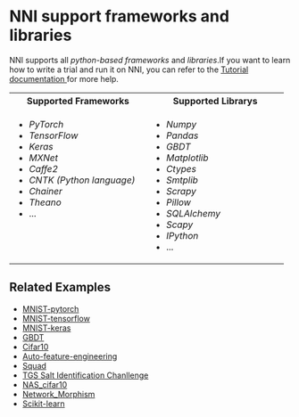 # NNI support frameworks and libraries
NNI supports all <i>python-based frameworks</i> and <i>libraries</i>.If you want to learn how to write a trial and run it on NNI, you can refer to the [Tutorial documentation ](TrialExample/Trials.md)for more help.


<table>
  <tr width="300">
    <th width="230"><b>Supported Frameworks</b></th>
    <th width="230"><b>Supported Librarys</b></th>
  </tr>
  <tr>
    <td valign="top"><ul>
        <li><i>PyTorch</li>
        <li>TensorFlow</li>
        <li>Keras</li>
        <li>MXNet</li>
        <li>Caffe2</li>
        <li>CNTK (Python language)</li>
        <li>Chainer</li>
        <li>Theano</i></li>
        <li>...</li>
    </ul></td>
    <td>
    <ul>
        <li><i>Numpy</li>
        <li>Pandas</li>
        <li>GBDT</li>
        <li>Matplotlib</li>
        <li>Ctypes</li>
        <li>Smtplib</li> 
        <li>Scrapy</li>
        <li>Pillow</li>
        <li>SQLAlchemy</li>
        <li>Scapy</li>
        <li>IPython</i></li>
        <li>...</li>
    </ul></td>
  </tr>
</table>




## Related Examples

* [MNIST-pytorch](../../examples/trials/mnist-distributed-pytorch)
* [MNIST-tensorflow](../../examples/trials/mnist-distributed)
* [MNIST-keras](../../examples/trials/mnist-keras)
* [GBDT](TrialExample/GbdtExample.md)
* [Cifar10](TrialExample/Cifar10Examples.md)
* [Auto-feature-engineering](../../examples/trials/auto-feature-engineering/README.md)
* [Squad](../../examples/trials/ga_squad/README.md)
* [TGS Salt Identification Chanllenge](../../examples/trials/kaggle-tgs-salt/README.md)
* [NAS_cifar10](../../examples/trials/nas_cifar10/README.md)
* [Network_Morphism](../../examples/trials/network_morphism/README.md)
* [Scikit-learn](TrialExample/Cifar10Examples.md)





